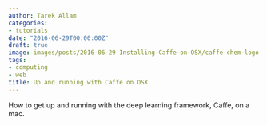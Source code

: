 ```yaml
---
author: Tarek Allam
categories:
- tutorials
date: "2016-06-29T00:00:00Z"
draft: true
image: images/posts/2016-06-29-Installing-Caffe-on-OSX/caffe-chem-logo.png
tags:
- computing
- web
title: Up and running with Caffe on OSX
---
```


How to get up and running with the deep learning framework, Caffe, on a mac.

<!--more-->
